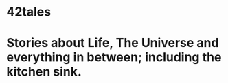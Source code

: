 # 42tales
# Stories about Life, The Universe and everything in between; including the kitchen sink.
